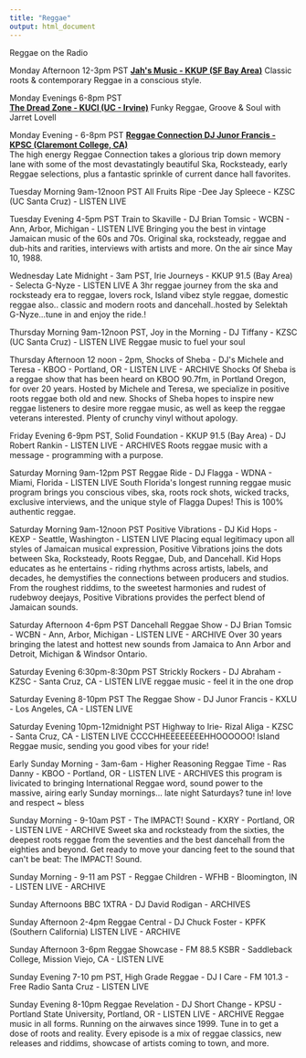 ```yaml
---
title: "Reggae"
output: html_document
---
```


Reggae on the Radio



Monday Afternoon 12-3pm PST
[**Jah's Music - KKUP (SF Bay Area)**](https://kkup.org/)
Classic roots & contemporary Reggae in a conscious style.

Monday Evenings 6-8pm PST  
[**The Dread Zone - KUCI (UC - Irvine)**](https://kuci.org/wp/shows/the-dread-zone/)
Funky Reggae, Groove & Soul with Jarret Lovell

Monday Evening - 6-8pm PST 
[**Reggae Connection DJ Junor Francis - KPSC (Claremont College, CA)**](https://kspc.org/listen/)  
The high energy Reggae Connection takes a glorious trip down memory lane with some of the most devastatingly beautiful Ska, Rocksteady, early Reggae selections, plus a fantastic sprinkle of current dance hall favorites.

Tuesday Morning 9am-12noon PST All Fruits Ripe -Dee Jay Spleece - KZSC (UC Santa Cruz) - LISTEN LIVE

Tuesday Evening 4-5pm PST  Train to Skaville - DJ Brian Tomsic - WCBN - Ann, Arbor, Michigan  - LISTEN LIVE
Bringing you the best in vintage Jamaican music of the 60s and 70s.  Original ska, rocksteady, reggae and dub-hits and rarities, interviews with artists and more.  On the air since May 10, 1988.  
 
Wednesday Late  Midnight - 3am PST, Irie Journeys - KKUP 91.5 (Bay Area) - Selecta G-Nyze -   LISTEN LIVE 
A 3hr reggae journey from the ska and rocksteady era to reggae, lovers rock, Island vibez style reggae, domestic reggae also.. classic and modern roots and dancehall..hosted by Selektah G-Nyze...tune in and enjoy the ride.!

Thursday Morning 9am-12noon PST,  Joy in the Morning - DJ Tiffany - KZSC (UC Santa Cruz) - LISTEN LIVE
Reggae music to fuel your soul

Thursday Afternoon 12 noon - 2pm, Shocks of Sheba - DJ's Michele and Teresa - KBOO - Portland, OR - LISTEN LIVE - ARCHIVE
Shocks Of Sheba is a reggae show that has been heard on KBOO 90.7fm, in Portland Oregon, for over 20 years. Hosted by Michele and Teresa, we specialize in positive roots reggae both old and new. Shocks of Sheba hopes to inspire new reggae listeners to desire more reggae music, as well as keep the reggae veterans interested. Plenty of crunchy vinyl without apology.

Friday Evening 6-9pm PST, Solid Foundation - KKUP 91.5 (Bay Area) - DJ Robert Rankin -   LISTEN LIVE -  ARCHIVES
Roots reggae music with a message - programming with a purpose.

Saturday Morning 9am-12pm PST  Reggae Ride - DJ Flagga - WDNA - Miami, Florida - LISTEN LIVE
South Florida's longest running reggae music program brings you conscious vibes, ska, roots rock shots, wicked tracks, exclusive interviews, and the unique style of Flagga Dupes!  This is 100% authentic reggae.

Saturday Morning 9am-12noon PST Positive Vibrations - DJ Kid Hops - KEXP - Seattle, Washington - LISTEN LIVE
Placing equal legitimacy upon all styles of Jamaican musical expression, Positive Vibrations joins the dots between Ska, Rocksteady, Roots Reggae, Dub, and Dancehall. Kid Hops educates as he entertains - riding rhythms across artists, labels, and decades, he demystifies the connections between producers and studios. From the roughest riddims, to the sweetest harmonies and rudest of rudebwoy deejays, Positive Vibrations provides the perfect blend of Jamaican sounds.

Saturday Afternoon 4-6pm PST  Dancehall Reggae Show - DJ Brian Tomsic - WCBN - Ann, Arbor, Michigan  - LISTEN LIVE - ARCHIVE
Over 30 years bringing the latest and hottest new sounds from Jamaica to Ann Arbor and Detroit, Michigan & Windsor Ontario.

Saturday Evening 6:30pm-8:30pm PST  Strickly Rockers - DJ Abraham - KZSC - Santa Cruz, CA - LISTEN LIVE
reggae music - feel it in the one drop

Saturday Evening 8-10pm PST  The Reggae Show - DJ Junor Francis - KXLU - Los Angeles, CA - LISTEN LIVE

Saturday Evening 10pm-12midnight PST  Highway to Irie-  Rizal Aliga  - KZSC - Santa Cruz, CA - LISTEN LIVE
CCCCHHEEEEEEEEHHOOOOOO! Island Reggae music, sending you good vibes for your ride!

Early Sunday Morning - 3am-6am - Higher Reasoning Reggae Time - Ras Danny - KBOO - Portland, OR - LISTEN LIVE - ARCHIVES
this program is livicated to bringing International Reggae word, sound power to the massive, airing early Sunday mornings...  late night Saturdays? tune in! love and respect ~ bless 

Sunday Morning - 9-10am PST - The IMPACT! Sound - KXRY - Portland, OR - LISTEN LIVE - ARCHIVE
Sweet ska and rocksteady from the sixties, the deepest roots reggae from the seventies and the best dancehall from the eighties and beyond.  Get ready to move your dancing feet to the sound that can't be beat: The IMPACT! Sound.

Sunday Morning - 9-11 am PST - Reggae Children - WFHB - Bloomington, IN - LISTEN LIVE - ARCHIVE

Sunday Afternoons BBC 1XTRA - DJ David Rodigan - ARCHIVES

Sunday Afternoon 2-4pm  Reggae Central - DJ Chuck Foster - KPFK (Southern California) LISTEN LIVE - ARCHIVE

Sunday Afternoon 3-6pm  Reggae Showcase - FM 88.5 KSBR - Saddleback College, Mission Viejo, CA - LISTEN LIVE

Sunday Evening 7-10 pm PST, High Grade Reggae - DJ I Care - FM 101.3 - Free Radio Santa Cruz - LISTEN LIVE

Sunday Evening 8-10pm  Reggae Revelation - DJ Short Change - KPSU - Portland State University, Portland, OR - LISTEN LIVE - ARCHIVE
Reggae music in all forms. Running on the airwaves since 1999. Tune in to get a dose of roots and reality. Every episode is a mix of reggae classics, new releases and riddims, showcase of artists coming to town, and more.